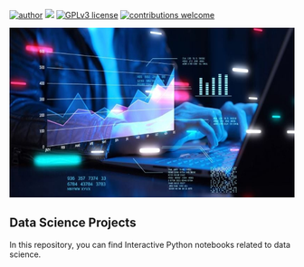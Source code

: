 [![author](https://img.shields.io/badge/author-hugomaestri-red.svg)](https://www.linkedin.com/in/hugo-guilherme-maestri/) 
[![](https://img.shields.io/badge/python-3.12+-blue?logo=python)](https://www.python.org/downloads/release/python-3125/)
[![GPLv3 license](https://img.shields.io/badge/License-GPLv3-blue.svg)](http://perso.crans.org/besson/LICENSE.html) 
[![contributions welcome](https://img.shields.io/badge/contributions-welcome-brightgreen.svg?style=flat)](https://github.com/hugomaestri/data_science/issues)

<p align="center">
  <img src=images/banner-DataScience.jpg alt="banner data science"height=300px>
</p>

## Data Science Projects
In this repository, you can find Interactive Python notebooks related to data science.



